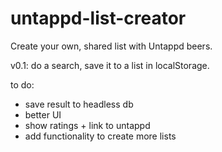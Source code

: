# untappd-list-creator
Create your own, shared list with Untappd beers.

v0.1: do a search, save it to a list in localStorage.

to do:
- save result to headless db
- better UI
- show ratings + link to untappd
- add functionality to create more lists
